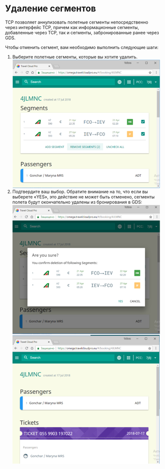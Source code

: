 # Удаление сегментов

TCP позволяет аннулизовать полетные сегменты непосредственно через интерфейс TCP,  причем как информационные сегменты, добавленные через TCP, так и сегменты, забронированные ранее через GDS.

Чтобы отменить сегмент, вам необходимо выполнить следующие шаги:

1. Выберите полетные сегменты, которые вы хотите удалить.![](/assets/RemoveSegments.png)
2. Подтвердите ваш выбор. Обратите внимание на то, что если вы выберете «YES», это действие не может быть отменено, сегменты полета будут окончательно удалены из бронирования в GDS:![](/assets/DeleteSegments_Yes.png)![](/assets/DeletedSegments_Success.png)



